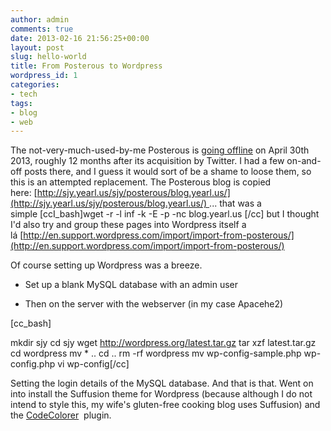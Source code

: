 ```yaml
---
author: admin
comments: true
date: 2013-02-16 21:56:25+00:00
layout: post
slug: hello-world
title: From Posterous to Wordpress
wordpress_id: 1
categories:
- tech
tags:
- blog
- web
---
```


The not-very-much-used-by-me Posterous is [going offline](http://blog.posterous.com/thanks-from-posterous) on April 30th 2013, roughly 12 months after its acquisition by Twitter. I had a few on-and-off posts there, and I guess it would sort of be a shame to loose them, so this is an attempted replacement. The Posterous blog is copied here: [http://sjy.yearl.us/sjy/posterous/blog.yearl.us/](http://sjy.yearl.us/sjy/posterous/blog.yearl.us/) ... that was a simple [ccI_bash]wget -r -l inf -k -E -p -nc blog.yearl.us [/cc] but I thought I'd also try and group these pages into Wordpress itself a lá [http://en.support.wordpress.com/import/import-from-posterous/](http://en.support.wordpress.com/import/import-from-posterous/)

Of course setting up Wordpress was a breeze.



	
  * Set up a blank MySQL database with an admin user

	
  * Then on the server with the webserver (in my case Apacehe2)


[cc_bash]

mkdir sjy
cd sjy
wget http://wordpress.org/latest.tar.gz
tar xzf latest.tar.gz
cd wordpress
mv * ..
cd ..
rm -rf wordpress
mv wp-config-sample.php wp-config.php
vi wp-config[/cc]

Setting the login details of the MySQL database. And that is that. Went on into install the Suffusion theme for Wordpress (because although I do not intend to style this, my wife's gluten-free cooking blog uses Suffusion) and the [CodeColorer](http://kpumuk.info/projects/wordpress-plugins/codecolorer/)  plugin.




